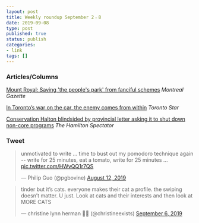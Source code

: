 ```yaml
---
layout: post
title: Weekly roundup September 2﹣8
date: 2019-09-08
type: post
published: true
status: publish
categories:
- link
tags: []
---
```


### Articles/Columns

[Mount Royal: Saving 'the people's park' from fanciful schemes](https://montrealgazette.com/news/local-news/mount-royal-saving-the-peoples-park-from-fanciful-schemes "Mount Royal: Saving 'the people's park' from fanciful schemes. By Andy Riga") *Montreal Gazette*

[In Toronto’s war on the car, the enemy comes from within](https://www.thestar.com/opinion/contributors/2019/08/09/in-the-war-on-the-car-the-enemy-is-from-within.html "In Toronto’s war on the car, the enemy comes from within. By Shawn Micallef") *Toronto Star*

[Conservation Halton blindsided by provincial letter asking it to shut down non-core programs](https://www.thespec.com/news-story/9559301-conservation-halton-blindsided-by-provincial-letter-asking-it-to-shut-down-non-core-programs/ "Conservation Halton blindsided by provincial letter asking it to shut down non-core programs. By Natalie Paddon") *The Hamilton Spectator*

### Tweet

<blockquote class="twitter-tweet" data-lang="en"><p lang="en" dir="ltr">unmotivated to write ... time to bust out my pomodoro technique again -- write for 25 minutes, eat a tomato, write for 25 minutes ... <a href="https://t.co/HWvQQ1r7QS">pic.twitter.com/HWvQQ1r7QS</a></p>&mdash; Philip Guo (@pgbovine) <a href="https://twitter.com/pgbovine/status/1160927979813232640?ref_src=twsrc%5Etfw">August 12, 2019</a></blockquote> <script async src="https://platform.twitter.com/widgets.js" charset="utf-8"></script> 

<blockquote class="twitter-tweet" data-lang="en"><p lang="en" dir="ltr">tinder but it’s cats. everyone makes their cat a profile. the swiping doesn’t matter. U just. Look at cats and their interests and then look at MORE CATS</p>&mdash; christine lynn herman 🏳️‍🌈 (@christineexists) <a href="https://twitter.com/christineexists/status/1169979913820094464?ref_src=twsrc%5Etfw">September 6, 2019</a></blockquote> <script async src="https://platform.twitter.com/widgets.js" charset="utf-8"></script> 
